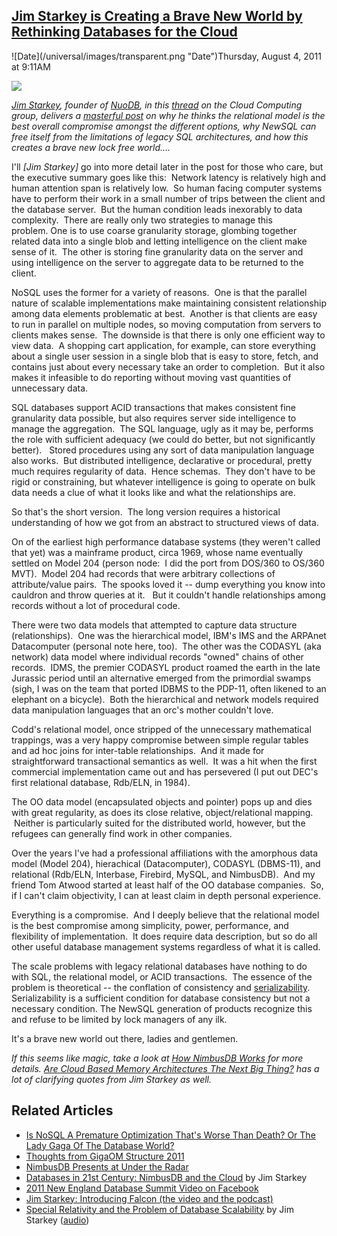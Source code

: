 ## [Jim Starkey is Creating a Brave New World by Rethinking Databases for the Cloud](/blog/2011/8/4/jim-starkey-is-creating-a-brave-new-world-by-rethinking-data.html)

<div class="journal-entry-tag journal-entry-tag-post-title"><span class="posted-on">![Date](/universal/images/transparent.png "Date")Thursday, August 4, 2011 at 9:11AM</span></div>

<div class="body">

![](http://farm7.static.flickr.com/6138/5980428056_fc1ccbb206_o.jpg)

_[Jim Starkey](http://en.wikipedia.org/wiki/Jim_Starkey), founder of [NuoDB](http://nuodb.com/), in this [thread](https://groups.google.com/d/topic/cloud-computing/yGwhY_2DwTk/discussion) on the Cloud Computing group, delivers a [masterful post](https://groups.google.com/d/msg/cloud-computing/yGwhY_2DwTk/iFncG73sygoJ) on why he thinks the relational model is the best overall compromise amongst the different options, why NewSQL can free itself from the limitations of legacy SQL architectures, and how this creates a brave new lock free world...._

I'll _[Jim Starkey]_ go into more detail later in the post for those who care, but the executive summary goes like this:  Network latency is relatively high and human attention span is relatively low.  So human facing computer systems have to perform their work in a small number of trips between the client and the database server.  But the human condition leads inexorably to data complexity.  There are really only two strategies to manage this problem. One is to use coarse granularity storage, glombing together related data into a single blob and letting intelligence on the client make sense of it.  The other is storing fine granularity data on the server and using intelligence on the server to aggregate data to be returned to the client.

NoSQL uses the former for a variety of reasons.  One is that the parallel nature of scalable implementations make maintaining consistent relationship among data elements problematic at best.  Another is that clients are easy to run in parallel on multiple nodes, so moving computation from servers to clients makes sense.  The downside is that there is only one efficient way to view data.  A shopping cart application, for example, can store everything about a single user session in a single blob that is easy to store, fetch, and contains just about every necessary take an order to completion.  But it also makes it infeasible to do reporting without moving vast quantities of unnecessary data.

SQL databases support ACID transactions that makes consistent fine granularity data possible, but also requires server side intelligence to manage the aggregation.  The SQL language, ugly as it may be, performs the role with sufficient adequacy (we could do better, but not significantly better).   Stored procedures using any sort of data manipulation language also works.  But distributed intelligence, declarative or procedural, pretty much requires regularity of data.  Hence schemas.  They don't have to be rigid or constraining, but whatever intelligence is going to operate on bulk data needs a clue of what it looks like and what the relationships are.

So that's the short version.  The long version requires a historical understanding of how we got from an abstract to structured views of data.

On of the earliest high performance database systems (they weren't called that yet) was a mainframe product, circa 1969, whose name eventually settled on Model 204 (person node:  I did the port from DOS/360 to OS/360 MVT).  Model 204 had records that were arbitrary collections of attribute/value pairs.  The spooks loved it -- dump everything you know into cauldron and throw queries at it.   But it couldn't handle relationships among records without a lot of procedural code.

There were two data models that attempted to capture data structure (relationships).  One was the hierarchical model, IBM's IMS and the ARPAnet Datacomputer (personal note here, too).  The other was the CODASYL (aka network) data model where individual records "owned" chains of other records.  IDMS, the premier CODASYL product roamed the earth in the late Jurassic period until an alternative emerged from the primordial swamps (sigh, I was on the team that ported IDBMS to the PDP-11, often likened to an elephant on a bicycle).  Both the hierarchical and network models required data manipulation languages that an orc's mother couldn't love.

Codd's relational model, once stripped of the unnecessary mathematical trappings, was a very happy compromise between simple regular tables and ad hoc joins for inter-table relationships.  And it made for straightforward transactional semantics as well.  It was a hit when the first commercial implementation came out and has persevered (I put out DEC's first relational database, Rdb/ELN, in 1984).

The OO data model (encapsulated objects and pointer) pops up and dies with great regularity, as does its close relative, object/relational mapping.  Neither is particularly suited for the distributed world, however, but the refugees can generally find work in other companies.

Over the years I've had a professional affiliations with the amorphous data model (Model 204), hierachical (Datacomputer), CODASYL (DBMS-11), and relational (Rdb/ELN, Interbase, Firebird, MySQL, and NimbusDB).  And my friend Tom Atwood started at least half of the OO database companies.  So, if I can't claim objectivity, I can at least claim in depth personal experience.

Everything is a compromise.  And I deeply believe that the relational model is the best compromise among simplicity, power, performance, and flexibility of implementation.  It does require data description, but so do all other useful database management systems regardless of what it is called.

The scale problems with legacy relational databases have nothing to do with SQL, the relational model, or ACID transactions.  The essence of the problem is theoretical -- the conflation of consistency and [serializability](http://en.wikipedia.org/wiki/Serializability). Serializability is a sufficient condition for database consistency but not a necessary condition. The NewSQL generation of products recognize this and refuse to be limited by lock managers of any ilk.

It's a brave new world out there, ladies and gentlemen.

_If this seems like magic, take a look at [How NimbusDB Works](http://nimbusdb.com/how_it_works.html) for more details. [Are Cloud Based Memory Architectures The Next Big Thing?](http://highscalability.com/are-cloud-based-memory-architectures-next-big-thing) has a lot of clarifying quotes from Jim Starkey as well._

## Related Articles

*   [Is NoSQL A Premature Optimization That's Worse Than Death? Or The Lady Gaga Of The Database World?](http://highscalability.com/blog/2011/7/25/is-nosql-a-premature-optimization-thats-worse-than-death-or.html)
*   [Thoughts from GigaOM Structure 2011](http://nimbusdb.com/blog/2011/06/general/thoughts-from-gigaom-structure-2011/)
*   [NimbusDB Presents at Under the Radar](http://www.youtube.com/watch?v=k__k3IVXEhk)
*   [Databases in 21st Century: NimbusDB and the Cloud](http://www.nimbusdb.com/CSAILDatabases21stCentury.pdf) by Jim Starkey
*   [2011 New England Database Summit Video on Facebook](http://www.facebook.com/video/video.php?v=107269256014179)
*   [Jim Starkey: Introducing Falcon (the video and the podcast)](http://mike.kruckenberg.com/archives/2006/07/jim_starkey_int_1.html)
*   [Special Relativity and the Problem of Database Scalability](http://www.gbcacm.org/sites/www.gbcacm.org/files/slides/SpecialRelativity%5B1%5D_0.pdf) by Jim Starkey ([audio](http://www.gbcacm.org/sites/www.gbcacm.org/files/2010_03_SpecialRelativityProblemOfDatabaseScalability_Starkey-1_0.mp3))

</div>